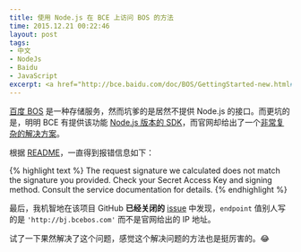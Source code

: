 ```yaml
---
title: 使用 Node.js 在 BCE 上访问 BOS 的方法
time: 2015.12.21 00:22:46
layout: post
tags:
- 中文
- NodeJs
- Baidu
- JavaScript
excerpt: <a href="http://bce.baidu.com/doc/BOS/GettingStarted-new.html#BOS.E5.9F.BA.E6.9C.AC.E5.8A.9F.E8.83.BD.E4.BB.8B.E7.BB.8D" target="_blank">百度 BOS</a> 是一种存储服务，然而坑爹的是居然不提供 Node.js 的接口。而更坑的是，明明 BCE 有提供该功能 <a href="https://www.npmjs.com/package/baidubce-sdk" target="_blank">Node.js 版本的 SDK</a>，而官网却给出了一个<a href="http://bce.baidu.com/doc/BAE/GUIGettingStarted.html#Node.js" target="_blank">非常复杂的解决方案</a>。
---
```


<a href="http://bce.baidu.com/doc/BOS/GettingStarted-new.html#BOS.E5.9F.BA.E6.9C.AC.E5.8A.9F.E8.83.BD.E4.BB.8B.E7.BB.8D" target="_blank">百度 BOS</a> 是一种存储服务，然而坑爹的是居然不提供 Node.js 的接口。而更坑的是，明明 BCE 有提供该功能 <a href="https://www.npmjs.com/package/baidubce-sdk" target="_blank">Node.js 版本的 SDK</a>，而官网却给出了一个<a href="http://bce.baidu.com/doc/BAE/GUIGettingStarted.html#Node.js" target="_blank">非常复杂的解决方案</a>。

根据 <a href="https://www.npmjs.com/package/baidubce-sdk" target="_blank">README</a>，一直得到报错信息如下：

{% highlight text %}
The request signature we calculated does not match the signature you provided. Check your Secret Access Key and signing method. Consult the service documentation for details.
{% endhighlight %}

最后，我机智地在该项目 GitHub **已经关闭的** <a href="https://github.com/ecomfe/baidubce-sdk/issues/1" target="_blank">issue</a> 中发现，`endpoint` 值别人写的是 `'http://bj.bcebos.com'` 而不是官网给出的 IP 地址。

试了一下果然解决了这个问题，感觉这个解决问题的方法也是挺厉害的。:joy:
